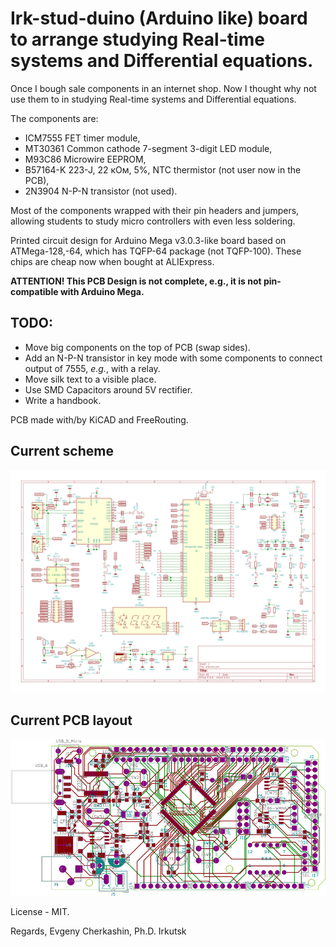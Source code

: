 # Irk-stud-duino (Arduino like) board to arrange studying Real-time systems and Differential equations.

Once I bough sale components in an internet shop.  Now I thought why not use them to in studying Real-time systems and Differential equations.

The components are:

- ICM7555 FET timer module,
- MT30361 Common cathode 7-segment 3-digit LED module,
- M93C86 Microwire EEPROM,
- B57164-K 223-J, 22 кОм, 5%, NTC thermistor (not user now in the PCB),
- 2N3904 N-P-N transistor (not used).

Most of the components wrapped with their pin headers and jumpers, allowing students to study micro controllers with even less soldering.


Printed circuit design for Arduino Mega v3.0.3-like board based on ATMega-128,-64, which has TQFP-64 package (not TQFP-100). These chips are cheap now when bought at ALIExpress.

__ATTENTION! This PCB Design is not complete, e.g., it is not pin-compatible with Arduino Mega.__

## TODO:

- Move big components on the top of PCB (swap sides).
- Add an N-P-N transistor in key mode with some components to connect output of 7555, *e.g.*, with a relay.
- Move silk text to a visible place.
- Use SMD Capacitors around 5V rectifier.
- Write a handbook.

PCB made with/by KiCAD and FreeRouting.

## Current scheme

![Scheme in SVG](./view/arduino.svg)

## Current PCB layout

![Current PCB layout in SVG](./view/arduino-brd.svg)

License - MIT.

Regards,
Evgeny Cherkashin, Ph.D.
Irkutsk
